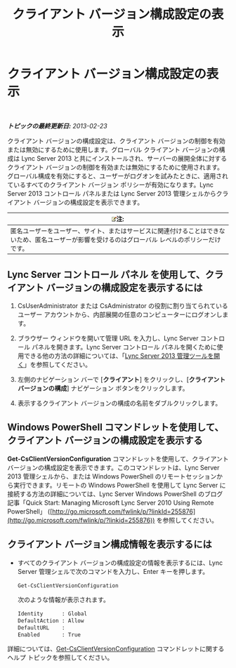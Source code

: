 ﻿---
title: クライアント バージョン構成設定の表示
TOCTitle: クライアント バージョン構成設定の表示
ms:assetid: c72df4e6-a889-4cb6-86f7-8334d7774c6e
ms:mtpsurl: https://technet.microsoft.com/ja-jp/library/JJ923062(v=OCS.15)
ms:contentKeyID: 52056702
ms.date: 05/19/2016
mtps_version: v=OCS.15
ms.translationtype: HT
---

# クライアント バージョン構成設定の表示

 

_**トピックの最終更新日:** 2013-02-23_

クライアント バージョンの構成設定は、クライアント バージョンの制御を有効または無効にするために使用します。グローバル クライアント バージョンの構成は Lync Server 2013 と共にインストールされ、サーバーの展開全体に対するクライアント バージョンの制御を有効または無効にするために使用されます。グローバル構成を有効にすると、ユーザーがログオンを試みたときに、適用されているすべてのクライアント バージョン ポリシーが有効になります。Lync Server 2013 コントロール パネルまたは Lync Server 2013 管理シェルからクライアント バージョンの構成設定を表示できます。

<table>
<thead>
<tr class="header">
<th><img src="images/Gg412781.note(OCS.15).gif" title="note" alt="note" />注:</th>
</tr>
</thead>
<tbody>
<tr class="odd">
<td>匿名ユーザーをユーザー、サイト、またはサービスに関連付けることはできないため、匿名ユーザーが影響を受けるのはグローバル レベルのポリシーだけです。</td>
</tr>
</tbody>
</table>


## Lync Server コントロール パネル を使用して、クライアント バージョンの構成設定を表示するには

1.  CsUserAdministrator または CsAdministrator の役割に割り当てられているユーザー アカウントから、内部展開の任意のコンピューターにログオンします。

2.  ブラウザー ウィンドウを開いて管理 URL を入力し、Lync Server コントロール パネルを開きます。Lync Server コントロール パネルを開くために使用できる他の方法の詳細については、「[Lync Server 2013 管理ツールを開く](lync-server-2013-open-lync-server-administrative-tools.md)」を参照してください。

3.  左側のナビゲーション バーで \[**クライアント**\] をクリックし、\[**クライアント バージョンの構成**\] ナビゲーション ボタンをクリックします。

4.  表示するクライアント バージョンの構成の名前をダブルクリックします。

## Windows PowerShell コマンドレットを使用して、クライアント バージョンの構成設定を表示する

**Get-CsClientVersionConfiguration** コマンドレットを使用して、クライアント バージョンの構成設定を表示できます。このコマンドレットは、Lync Server 2013 管理シェルから、または Windows PowerShell のリモートセッションから実行できます。リモートの Windows PowerShell を使用して Lync Server に接続する方法の詳細については、Lync Server Windows PowerShell のブログ記事「Quick Start: Managing Microsoft Lync Server 2010 Using Remote PowerShell」 ([http://go.microsoft.com/fwlink/p/?linkId=255876](http://go.microsoft.com/fwlink/p/?linkid=255876)) を参照してください。

## クライアント バージョン構成情報を表示するには

  - すべてのクライアント バージョンの構成設定の情報を表示するには、Lync Server 管理シェルで次のコマンドを入力し、Enter キーを押します。
    
        Get-CsClientVersionConfiguration
    
    次のような情報が表示されます。
    
        Identity      : Global
        DefaultAction : Allow
        DefaultURL    :
        Enabled       : True

詳細については、[Get-CsClientVersionConfiguration](get-csclientversionconfiguration.md) コマンドレットに関するヘルプ トピックを参照してください。

